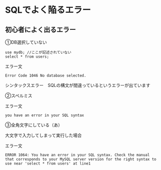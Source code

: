 # SQLでよく陥るエラー

## 初心者によく出るエラー

①DB選択していない
```
use mydb; //ここが記述されていない
select * from users;
```
エラー文
```
Error Code 1046 No database selected.
```
シンタックスエラー　SQLの構文が間違っているというエラーが出ています

②スペルミス

エラー文
```
you have an error in your SQL syntax
```

③全角文字にしている（あ）

大文字で入力してしまって実行した場合

エラー文
```
ERROR 1064: You have an error in your SQL syntax. Check the manual that corresponds to your MySQL server version for the right syntax to use near 'select * from users' at line1
```
